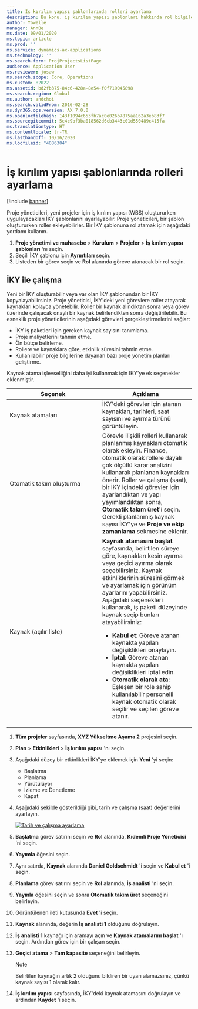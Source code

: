 ```yaml
---
title: İş kırılım yapısı şablonlarında rolleri ayarlama
description: Bu konu, iş kırılım yapısı şablonları hakkında rol bilgileri ayarlama hakkında bilgi sağlar.
author: Yowelle
manager: AnnBe
ms.date: 09/01/2020
ms.topic: article
ms.prod: ''
ms.service: dynamics-ax-applications
ms.technology: ''
ms.search.form: ProjProjectsListPage
audience: Application User
ms.reviewer: josaw
ms.search.scope: Core, Operations
ms.custom: 82022
ms.assetid: bd2fb375-84c6-428a-8e54-f0f719045898
ms.search.region: Global
ms.author: andchoi
ms.search.validFrom: 2016-02-28
ms.dyn365.ops.version: AX 7.0.0
ms.openlocfilehash: 143f1094c653fb7ac0e026b7875aa162a3eb83f7
ms.sourcegitcommit: 5c4c9bf3ba018562d6cb3443c01d550489c415fa
ms.translationtype: HT
ms.contentlocale: tr-TR
ms.lasthandoff: 10/16/2020
ms.locfileid: "4086304"
---
```

# <a name="set-up-roles-on-work-breakdown-structure-templates"></a>İş kırılım yapısı şablonlarında rolleri ayarlama

[!include [banner](../includes/banner.md)]

Proje yöneticileri, yeni projeler için iş kırılım yapısı (WBS) oluştururken uygulayacakları İKY şablonlarını ayarlayabilir. Proje yöneticileri, bir şablon oluştururken roller ekleyebilirler. Bir İKY şablonuna rol atamak için aşağıdaki yordamı kullanın.

1. **Proje yönetimi ve muhasebe** > **Kurulum** > **Projeler** > **İş kırılım yapısı şablonları** 'nı seçin.
2. Seçili İKY şablonu için **Ayrıntıları** seçin.
3. Listeden bir görev seçin ve **Rol** alanında göreve atanacak bir rol seçin.

## <a name="work-with-a-wbs"></a>İKY ile çalışma

Yeni bir İKY oluşturabilir veya var olan İKY şablonundan bir İKY kopyalayabilirsiniz. Proje yöneticisi, İKY'deki yeni görevlere roller atayarak kaynakları kolayca yönetebilir. Roller bir kaynak alındıktan sonra veya görev üzerinde çalışacak onaylı bir kaynak belirlendikten sonra değiştirilebilir. Bu esneklik proje yöneticilerinin aşağıdaki görevleri gerçekleştirmelerini sağlar:

- İKY iş paketleri için gereken kaynak sayısını tanımlama.
- Proje maliyetlerini tahmin etme.
- Ön bütçe belirleme.
- Rollere ve kaynaklara göre, etkinlik süresini tahmin etme.
- Kullanılabilir proje bilgilerine dayanan bazı proje yönetim planları geliştirme.

Kaynak atama işlevselliğini daha iyi kullanmak için IKY'ye ek seçenekler eklenmiştir.

<table>
<colgroup>
<col width="50%" />
<col width="50%" />
</colgroup>
<thead>
<tr class="header">
<th>Seçenek</th>
<th>Açıklama</th>
</tr>
</thead>
<tbody>
<tr class="odd">
<td>Kaynak atamaları</td>
<td>İKY'deki görevler için atanan kaynakları, tarihleri, saat sayısını ve ayırma türünü görüntüleyin.</td>
</tr>
<tr class="even">
<td>Otomatik takım oluşturma</td>
<td>Görevle ilişkili rolleri kullanarak planlanmış kaynakları otomatik olarak ekleyin. Finance, otomatik olarak rollere dayalı çok ölçütlü karar analizini kullanarak planlanan kaynakları önerir. Roller ve çalışma (saat), bir İKY içindeki görevler için ayarlandıktan ve yapı yayımlandıktan sonra, <strong>Otomatik takım üret</strong>'i seçin. Gerekli planlanmış kaynak sayısı İKY'ye ve <strong>Proje ve ekip zamanlama</strong> sekmesine eklenir.</td>
</tr>
<tr class="odd">
<td>Kaynak (açılır liste)</td>
<td><strong>Kaynak atamasını başlat</strong> sayfasında, belirtilen süreye göre, kaynakları kesin ayırma veya geçici ayırma olarak seçebilirsiniz. Kaynak etkinliklerinin süresini görmek ve ayarlamak için görünüm ayarlarını yapabilirsiniz. Aşağıdaki seçenekleri kullanarak, iş paketi düzeyinde kaynak seçip bunları atayabilirsiniz:
<ul>
<li><strong>Kabul et</strong>: Göreve atanan kaynakta yapılan değişiklikleri onaylayın.</li>
<li><strong>İptal</strong>: Göreve atanan kaynakta yapılan değişiklikleri iptal edin.</li>
<li><strong>Otomatik olarak ata</strong>: Eşleşen bir role sahip kullanılabilir personelli kaynak otomatik olarak seçilir ve seçilen göreve atanır.</li>
</ul></td>
</tr>
</tbody>
</table>

1. **Tüm projeler** sayfasında, **XYZ Yükseltme Aşama 2** projesini seçin.
2. **Plan** > **Etkinlikleri** > **İş kırılım yapısı** 'nı seçin.
3. Aşağıdaki düzey bir etkinlikleri İKY'ye eklemek için **Yeni** 'yi seçin:

    - Başlatma
    - Planlama
    - Yürütülüyor
    - İzleme ve Denetleme
    - Kapat

4. Aşağıdaki şekilde gösterildiği gibi, tarih ve çalışma (saat) değerlerini ayarlayın.

    [![Tarih ve çalışma ayarlama](./media/projectresourcing10.jpg)](./media/projectresourcing10.jpg)

5. **Başlatma** görev satırını seçin ve **Rol** alanında, **Kıdemli Proje Yöneticisi** 'ni seçin.
6. **Yayımla** öğesini seçin.
7. Aynı satırda, **Kaynak** alanında **Daniel Goldschmidt** 'i seçin ve **Kabul et** 'i seçin.
8. **Planlama** görev satırını seçin ve **Rol** alanında, **İş analisti** 'ni seçin.
9. **Yayınla** öğesini seçin ve sonra **Otomatik takım üret** seçeneğini belirleyin.
10. Görüntülenen ileti kutusunda **Evet** 'i seçin.
11. **Kaynak** alanında, değerin **İş analisti 1** olduğunu doğrulayın.
12. **İş analisti 1** kaynağı için aramayı açın ve **Kaynak atamalarını başlat** 'ı seçin. Ardından görev için bir çalışan seçin.
13. **Geçici atama** &gt; **Tam kapasite** seçeneğini belirleyin.

    > [!NOTE] 
    > Belirtilen kaynağın artık 2 olduğunu bildiren bir uyarı alamazsınız, çünkü kaynak sayısı 1 olarak kalır.

14. **İş kırılım yapısı** sayfasında, İKY'deki kaynak atamasını doğrulayın ve ardından **Kaydet** 'i seçin.
